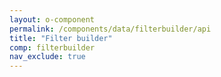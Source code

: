 ```yaml
---
layout: o-component
permalink: /components/data/filterbuilder/api
title: "Filter builder"
comp: filterbuilder
nav_exclude: true
---
```

